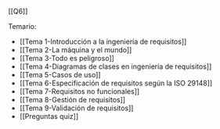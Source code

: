 [[Q6]]

Temario:
+ [[Tema 1-Introducción a la ingeniería de requisitos]]
+ [[Tema 2-La máquina y el mundo]]
+ [[Tema 3-Todo es peligroso]]
+ [[Tema 4-Diagramas de clases en ingeniería de requisitos]]
+ [[Tema 5-Casos de uso]]
+ [[Tema 6-Especificación de requisitos según la ISO 29148]]
+ [[Tema 7-Requisitos no funcionales]]
+  [[Tema 8-Gestión de requisitos]]
+  [[Tema 9-Validación de requisitos]]
+ [[Preguntas quiz]]